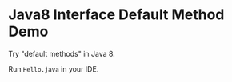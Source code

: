 Java8 Interface Default Method Demo
===================================

Try "default methods" in Java 8.

Run `Hello.java` in your IDE.